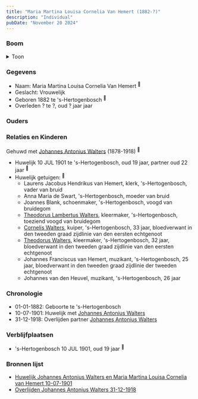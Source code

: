 ```yaml
---
title: "Maria Martina Louisa Cornelia Van Hemert (1882-?)"
description: "Individual"
pubDate: "November 20 2024"
---
```


### Boom
<details><summary>Toon</summary>

![test](https://www.plantuml.com/plantuml/svg/dP9DRy8m38Rl-HKM73WXjQlG05MCZy4OOj8EOpiYj_Ler3H1SIg4KF_xmjV6OTfXbyYo_Rv-R6N83gshIYMua7gB5aj8C2qsrbGwcnXbB3YBcds9j1Evp0XIQLD5vvZAhTj3IML2biyfTcJ9kFsMn8rhgf0P3W80niPcPDzocHQQcEEuHAa70uX4BKGBNa-ZM8YpfF62LYBurqcDi3ILP8I9iPgKpx-ZXZcLP5q3aE4v2C8WW6_FvcmyZQQH7tpubAIo6k9-Wib-dHZd5FK747QxTz3YzjnRc0tfn72QttHpKIcrHfsjKskO4-EPlUm17ewu5yQ5oL7x0eoqCrfM31-e_1tu2XNqkW3DQJJhpCP_m7HWj7hoIFVTVo158JnE9n3smb_KzHKrxkyeowJU77SFOB5QUaKGda1d7jIxD9NSv6vFIfcTXwt5vQhjzgL3N3RwIOWXwSp_eoy0)
</details>

### Gegevens
- Naam: Maria Martina Louisa Cornelia Van Hemert <sup><a href="../s00132/" style="text-decoration:none" title="Huwelijk Johannes Antonius Walters en Maria Martina Louisa Cornelia van Hemert 10-07-1901">:link:</a></sup>
- Geslacht: Vrouwelijk
- Geboren 1882 te 's-Hertogenbosch <sup><a href="../s00132/" style="text-decoration:none" title="Huwelijk Johannes Antonius Walters en Maria Martina Louisa Cornelia van Hemert 10-07-1901">:link:</a></sup>
- Overleden ? te ?, oud ? jaar jaar 

### Ouders

### Relaties en Kinderen

Gehuwd met [Johannes Antonius Walters](../i00098/) (1878-1918) <sup><a href="../s00132/" style="text-decoration:none" title="Huwelijk Johannes Antonius Walters en Maria Martina Louisa Cornelia van Hemert 10-07-1901">:link:</a></sup>
- Huwelijk 10 JUL 1901 te 's-Hertogenbosch, oud 19 jaar, partner oud 22 jaar <sup><a href="../s00132/" style="text-decoration:none" title="Huwelijk Johannes Antonius Walters en Maria Martina Louisa Cornelia van Hemert 10-07-1901">:link:</a></sup>
- Huwelijk getuigen:  <sup><a href="../s00132/" style="text-decoration:none" title="Huwelijk Johannes Antonius Walters en Maria Martina Louisa Cornelia van Hemert 10-07-1901">:link:</a></sup>
  - Laurens Jacobus Hendrikus van Hemert, klerk, \'s-Hertogenbosch, vader van bruid
  - Anna Maria de Swart, \'s-Hertogenbosch, moeder van bruid
  - Joannes Blank, schoenmaker, \'s-Hertogenbosch, voogd van bruidegom
  - [Theodorus Lambertus Walters](../i00107/), kleermaker, \'s-Hertogenbosch, toeziend voogd van bruidegom
  - [Cornelis Walters](../i00094/), kuiper, \'s-Hertogenbosch, 33 jaar, bloedverwant in den tweeden graad zijdlinie van den eersten echtgenoot
  - [Theodorus Walters](../i00075/), kleermaker, \'s-Hertogenbosch, 32 jaar, bloedverwant in den tweeden graad zijdlinie van den eersten echtgenoot
  - Johannes Franciscus van Hemert, muzikant, \'s-Hertogenbosch, 25 jaar, bloedverwant in den tweeden graad zijdlinie der tweeden echtgenoot
  - Johannes van den Heuvel, muzikant, \'s-Hertogenbosch, 26 jaar

### Chronologie
- 01-01-1882: Geboorte te 's-Hertogenbosch
- 10-07-1901: Huwelijk met [Johannes Antonius Walters](../i00098/)
- 31-12-1918: Overlijden partner [Johannes Antonius Walters](../i00098/)

### Verblijfplaatsen
- 's-Hertogenbosch  10 JUL 1901, oud 19 jaar  <sup><a href="../s00132/" style="text-decoration:none" title="Huwelijk Johannes Antonius Walters en Maria Martina Louisa Cornelia van Hemert 10-07-1901">:link:</a></sup>

### Bronnen lijst
- [Huwelijk Johannes Antonius Walters en Maria Martina Louisa Cornelia van Hemert 10-07-1901](../s00132/)
- [Overlijden Johannes Antonius Walters 31-12-1918](../s00133/)
